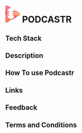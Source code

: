 # ![logo.svg](public/icons/logo.svg) PODCASTR

## Tech Stack

## Description

## How To use Podcastr



## Links

## Feedback

## Terms and Conditions
